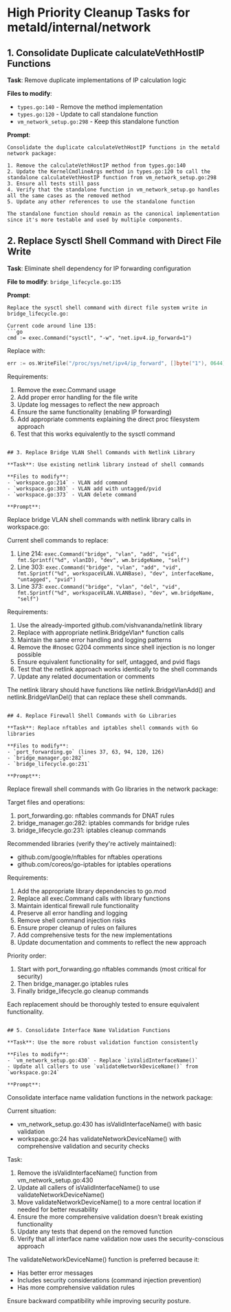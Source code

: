 # High Priority Cleanup Tasks for metald/internal/network

## 1. Consolidate Duplicate calculateVethHostIP Functions

**Task**: Remove duplicate implementations of IP calculation logic

**Files to modify**:
- `types.go:140` - Remove the method implementation
- `types.go:120` - Update to call standalone function
- `vm_network_setup.go:298` - Keep this standalone function

**Prompt**:
```
Consolidate the duplicate calculateVethHostIP functions in the metald network package:

1. Remove the calculateVethHostIP method from types.go:140
2. Update the KernelCmdlineArgs method in types.go:120 to call the standalone calculateVethHostIP function from vm_network_setup.go:298
3. Ensure all tests still pass
4. Verify that the standalone function in vm_network_setup.go handles all the same cases as the removed method
5. Update any other references to use the standalone function

The standalone function should remain as the canonical implementation since it's more testable and used by multiple components.
```

## 2. Replace Sysctl Shell Command with Direct File Write

**Task**: Eliminate shell dependency for IP forwarding configuration

**File to modify**: `bridge_lifecycle.go:135`

**Prompt**:
```
Replace the sysctl shell command with direct file system write in bridge_lifecycle.go:

Current code around line 135:
```go
cmd := exec.Command("sysctl", "-w", "net.ipv4.ip_forward=1")
```

Replace with:
```go
err := os.WriteFile("/proc/sys/net/ipv4/ip_forward", []byte("1"), 0644)
```

Requirements:
1. Remove the exec.Command usage
2. Add proper error handling for the file write
3. Update log messages to reflect the new approach
4. Ensure the same functionality (enabling IP forwarding)
5. Add appropriate comments explaining the direct proc filesystem approach
6. Test that this works equivalently to the sysctl command
```

## 3. Replace Bridge VLAN Shell Commands with Netlink Library

**Task**: Use existing netlink library instead of shell commands

**Files to modify**:
- `workspace.go:214` - VLAN add command
- `workspace.go:303` - VLAN add with untagged/pvid
- `workspace.go:373` - VLAN delete command

**Prompt**:
```
Replace bridge VLAN shell commands with netlink library calls in workspace.go:

Current shell commands to replace:
1. Line 214: `exec.Command("bridge", "vlan", "add", "vid", fmt.Sprintf("%d", vlanID), "dev", wm.bridgeName, "self")`
2. Line 303: `exec.Command("bridge", "vlan", "add", "vid", fmt.Sprintf("%d", workspaceVLAN.VLANBase), "dev", interfaceName, "untagged", "pvid")`
3. Line 373: `exec.Command("bridge", "vlan", "del", "vid", fmt.Sprintf("%d", workspaceVLAN.VLANBase), "dev", wm.bridgeName, "self")`

Requirements:
1. Use the already-imported github.com/vishvananda/netlink library
2. Replace with appropriate netlink.BridgeVlan* function calls
3. Maintain the same error handling and logging patterns
4. Remove the #nosec G204 comments since shell injection is no longer possible
5. Ensure equivalent functionality for self, untagged, and pvid flags
6. Test that the netlink approach works identically to the shell commands
7. Update any related documentation or comments

The netlink library should have functions like netlink.BridgeVlanAdd() and netlink.BridgeVlanDel() that can replace these shell commands.
```

## 4. Replace Firewall Shell Commands with Go Libraries

**Task**: Replace nftables and iptables shell commands with Go libraries

**Files to modify**:
- `port_forwarding.go` (lines 37, 63, 94, 120, 126)
- `bridge_manager.go:282`
- `bridge_lifecycle.go:231`

**Prompt**:
```
Replace firewall shell commands with Go libraries in the network package:

Target files and operations:
1. port_forwarding.go: nftables commands for DNAT rules
2. bridge_manager.go:282: iptables commands for bridge rules
3. bridge_lifecycle.go:231: iptables cleanup commands

Recommended libraries (verify they're actively maintained):
- github.com/google/nftables for nftables operations
- github.com/coreos/go-iptables for iptables operations

Requirements:
1. Add the appropriate library dependencies to go.mod
2. Replace all exec.Command calls with library functions
3. Maintain identical firewall rule functionality
4. Preserve all error handling and logging
5. Remove shell command injection risks
6. Ensure proper cleanup of rules on failures
7. Add comprehensive tests for the new implementations
8. Update documentation and comments to reflect the new approach

Priority order:
1. Start with port_forwarding.go nftables commands (most critical for security)
2. Then bridge_manager.go iptables rules
3. Finally bridge_lifecycle.go cleanup commands

Each replacement should be thoroughly tested to ensure equivalent functionality.
```

## 5. Consolidate Interface Name Validation Functions

**Task**: Use the more robust validation function consistently

**Files to modify**:
- `vm_network_setup.go:430` - Replace `isValidInterfaceName()`
- Update all callers to use `validateNetworkDeviceName()` from `workspace.go:24`

**Prompt**:
```
Consolidate interface name validation functions in the network package:

Current situation:
- vm_network_setup.go:430 has isValidInterfaceName() with basic validation
- workspace.go:24 has validateNetworkDeviceName() with comprehensive validation and security checks

Task:
1. Remove the isValidInterfaceName() function from vm_network_setup.go:430
2. Update all callers of isValidInterfaceName() to use validateNetworkDeviceName()
3. Move validateNetworkDeviceName() to a more central location if needed for better reusability
4. Ensure the more comprehensive validation doesn't break existing functionality
5. Update any tests that depend on the removed function
6. Verify that all interface name validation now uses the security-conscious approach

The validateNetworkDeviceName() function is preferred because it:
- Has better error messages
- Includes security considerations (command injection prevention)
- Has more comprehensive validation rules

Ensure backward compatibility while improving security posture.
```